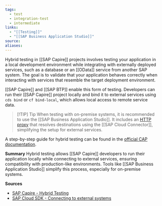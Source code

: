 ```yaml
---
tags:
  - test
  - integration-test
  - intermediate
links:
  - "[[Testing]]"
  - "[[SAP Business Application Studio]]"
source:
aliases:
---
```

Hybrid testing in [[SAP Capire]] projects involves testing your application in a local development environment while integrating with externally deployed services, such as a database or an [[OData]] service from another SAP system. The goal is to validate that your application behaves correctly when interacting with services that resemble the target deployment environment.

[[SAP Capire]] and [[SAP BTP]] enable this form of testing. Developers can run their [[SAP Capire]] project locally and bind it to external services using `cds bind` or `cf bind-local`, which allows local access to remote service data.

> [!TIP] Tip
> When testing with on-premise systems, it is recommended to use the [[SAP Business Application Studio]]. It includes an [HTTP proxy](https://sap.github.io/cloud-sdk/docs/js/guides/bas) that resolves destinations using the [[SAP Cloud Connector]], simplifying the setup for external services.

A step-by-step guide for hybrid testing can be found in the [official CAP documentation](https://cap.cloud.sap/docs/advanced/hybrid-testing#hybrid-testing).

**Summary**
Hybrid testing allows [[SAP Capire]] developers to run their application locally while connecting to external services, ensuring compatibility with production-like environments. Tools like [[SAP Business Application Studio]] simplify this process, especially for on-premise systems.

**Sources**
- [SAP Capire - Hybrid Testing](https://cap.cloud.sap/docs/advanced/hybrid-testing#hybrid-testing)
- [SAP Cloud SDK - Connecting to external systems](https://sap.github.io/cloud-sdk/docs/js/guides/bas)
